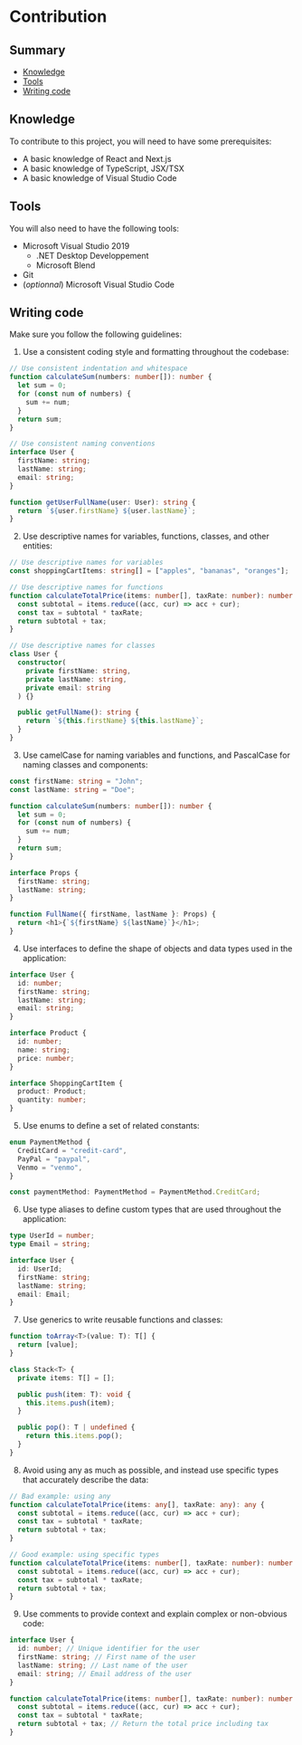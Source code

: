 # Contribution

## Summary

- [Knowledge](#knowledge)
- [Tools](#tools)
- [Writing code](#writing-code)

## Knowledge

To contribute to this project, you will need to have some prerequisites:

- A basic knowledge of React and Next.js
- A basic knowledge of TypeScript, JSX/TSX
- A basic knowledge of Visual Studio Code

## Tools

You will also need to have the following tools:

- Microsoft Visual Studio 2019
  - .NET Desktop Developpement
  - Microsoft Blend
- Git
- (_optionnal_) Microsoft Visual Studio Code

## Writing code

Make sure you follow the following guidelines:

1. Use a consistent coding style and formatting throughout the codebase:

```ts
// Use consistent indentation and whitespace
function calculateSum(numbers: number[]): number {
  let sum = 0;
  for (const num of numbers) {
    sum += num;
  }
  return sum;
}

// Use consistent naming conventions
interface User {
  firstName: string;
  lastName: string;
  email: string;
}

function getUserFullName(user: User): string {
  return `${user.firstName} ${user.lastName}`;
}
```

2. Use descriptive names for variables, functions, classes, and other entities:

```ts
// Use descriptive names for variables
const shoppingCartItems: string[] = ["apples", "bananas", "oranges"];

// Use descriptive names for functions
function calculateTotalPrice(items: number[], taxRate: number): number {
  const subtotal = items.reduce((acc, cur) => acc + cur);
  const tax = subtotal * taxRate;
  return subtotal + tax;
}

// Use descriptive names for classes
class User {
  constructor(
    private firstName: string,
    private lastName: string,
    private email: string
  ) {}

  public getFullName(): string {
    return `${this.firstName} ${this.lastName}`;
  }
}
```

3. Use camelCase for naming variables and functions, and PascalCase for naming classes and components:

```ts
const firstName: string = "John";
const lastName: string = "Doe";

function calculateSum(numbers: number[]): number {
  let sum = 0;
  for (const num of numbers) {
    sum += num;
  }
  return sum;
}

interface Props {
  firstName: string;
  lastName: string;
}

function FullName({ firstName, lastName }: Props) {
  return <h1>{`${firstName} ${lastName}`}</h1>;
}
```

4. Use interfaces to define the shape of objects and data types used in the application:

```ts
interface User {
  id: number;
  firstName: string;
  lastName: string;
  email: string;
}

interface Product {
  id: number;
  name: string;
  price: number;
}

interface ShoppingCartItem {
  product: Product;
  quantity: number;
}
```

5. Use enums to define a set of related constants:

```ts
enum PaymentMethod {
  CreditCard = "credit-card",
  PayPal = "paypal",
  Venmo = "venmo",
}

const paymentMethod: PaymentMethod = PaymentMethod.CreditCard;
```

6. Use type aliases to define custom types that are used throughout the application:

```ts
type UserId = number;
type Email = string;

interface User {
  id: UserId;
  firstName: string;
  lastName: string;
  email: Email;
}
```

7. Use generics to write reusable functions and classes:

```ts
function toArray<T>(value: T): T[] {
  return [value];
}

class Stack<T> {
  private items: T[] = [];

  public push(item: T): void {
    this.items.push(item);
  }

  public pop(): T | undefined {
    return this.items.pop();
  }
}
```

8. Avoid using any as much as possible, and instead use specific types that accurately describe the data:

```ts
// Bad example: using any
function calculateTotalPrice(items: any[], taxRate: any): any {
  const subtotal = items.reduce((acc, cur) => acc + cur);
  const tax = subtotal * taxRate;
  return subtotal + tax;
}

// Good example: using specific types
function calculateTotalPrice(items: number[], taxRate: number): number {
  const subtotal = items.reduce((acc, cur) => acc + cur);
  const tax = subtotal * taxRate;
  return subtotal + tax;
}
```

9. Use comments to provide context and explain complex or non-obvious code:

```ts
interface User {
  id: number; // Unique identifier for the user
  firstName: string; // First name of the user
  lastName: string; // Last name of the user
  email: string; // Email address of the user
}

function calculateTotalPrice(items: number[], taxRate: number): number {
  const subtotal = items.reduce((acc, cur) => acc + cur);
  const tax = subtotal * taxRate;
  return subtotal + tax; // Return the total price including tax
}
```
